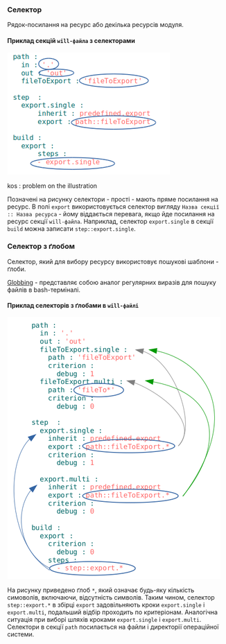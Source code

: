 ### Селектор

Рядок-посилання на ресурс або декілька ресурсів модуля.

#### Приклад секцій `will-файла` з селекторами  

![selector.png](./Images/selector.png)

kos : problem on the illustration

Позначені на рисунку селектори - прості - мають пряме посилання на ресурс.  В полі `export` використовується селектор вигляду `Назва секції :: Назва ресурса` - йому віддається перевага, якщо йде посилання на ресурс секції `will-файла`. Наприклад, селектор `export.single` в секції `build` можна записати `step::export.single`.

### Селектор з ґлобом

Селектор, який для вибору ресурсу використовує пошукові шаблони - ґлоби.  

[Globbing](https://linuxhint.com/bash_globbing_tutorial/) - представляє собою аналог регулярних виразів  для пошуку файлів в bash-терміналі.  

#### Приклад селекторів з ґлобами в `will-файлі`

![selector.with.glob.png](./Images/selector.with.glob.png)  

На рисунку приведено ґлоб `*`, який означає будь-яку кількість симоволів, включаючи, відсутність символів. Таким чином, селектор `step::export.*` в збірці `export` задовільняють кроки `export.single` i `export.multi`, подальший відбір проходить по критеріонам. Аналогічна ситуація при виборі шляхів кроками `export.single` i `export.multi`. Селектори в секції `path` посилається на файли і директорії операційної системи.
